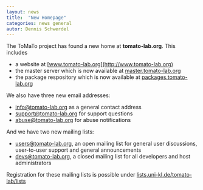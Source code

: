```yaml
---
layout: news
title:  "New Homepage"
categories: news general
autor: Dennis Schwerdel
---
```


The ToMaTo project has found a new home at **tomato-lab.org**. This includes

* a website at [www.tomato-lab.org](http://www.tomato-lab.org)
* the master server which is now available at [master.tomato-lab.org](http://master.tomato-lab.org)
* the package respository which is now available at [packages.tomato-lab.org](http://packages.tomato-lab.org)

We also have three new email addresses:

* <info@tomato-lab.org> as a general contact address
* <support@tomato-lab.org> for support questions
* <abuse@tomato-lab.org> for abuse notifications

And we have two new mailing lists:

* <users@tomato-lab.org>, an open mailing list for general user discussions, user-to-user support and general announcements
* <devs@tomato-lab.org>, a closed mailing list for all developers and host administrators

Registration for these mailing lists is possible under [lists.uni-kl.de/tomato-lab/lists](http://lists.uni-kl.de/tomato-lab/lists)